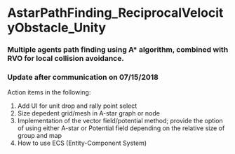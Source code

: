 # AstarPathFinding_ReciprocalVelocityObstacle_Unity
### Multiple agents path finding using A* algorithm, combined with RVO for local collision avoidance.

### Update after communication on 07/15/2018
Action items in the following:
1. Add UI for unit drop and rally point select
2. Size depedent grid/mesh in A-star graph or node
3. Implementation of the vector field/potential method; provide the option of using either A-star or Potential field depending on the relative size of group and map
4. How to use ECS (Entity-Component System)
